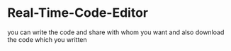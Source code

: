 # Real-Time-Code-Editor
you can write the code and share with whom you want and also download the code which you written
